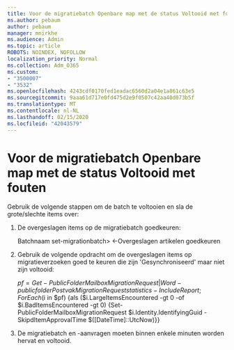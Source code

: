 ```yaml
---
title: Voor de migratiebatch Openbare map met de status Voltooid met fouten
ms.author: pebaum
author: pebaum
manager: mnirkhe
ms.audience: Admin
ms.topic: article
ROBOTS: NOINDEX, NOFOLLOW
localization_priority: Normal
ms.collection: Adm_O365
ms.custom:
- "3500007"
- "3532"
ms.openlocfilehash: 4243cdf0170fed1eadac6560d2a04e1a861c63e5
ms.sourcegitcommit: 9aaa61d717e0fd475d2e9f0507c42aa40d073b5f
ms.translationtype: MT
ms.contentlocale: nl-NL
ms.lasthandoff: 02/15/2020
ms.locfileid: "42043579"
---
```

# <a name="for-public-folder-migration-batch-with-completedwitherrors-status"></a>Voor de migratiebatch Openbare map met de status Voltooid met fouten

Gebruik de volgende stappen om de batch te voltooien en sla de grote/slechte items over: 
1. De overgeslagen items op de migratiebatch goedkeuren:

    Batchnaam set-migrationbatch> \<-Overgeslagen artikelen goedkeuren 
2. Gebruik de volgende opdracht om de overgeslagen items op migratieverzoeken goed te keuren die zijn 'Gesynchroniseerd' maar niet zijn voltooid:

    $pf=Get-PublicFolderMailboxMigrationRequest | Word-publicfolderPostvakMigrationRequeststatistics -IncludeReport; ForEach ($i in $pf) {als ($i.LargeItemsEncountered -gt 0 -of $i.BadItemsEncountered -gt 0) {Set-PublicFolderMailboxMigrationRequest $i.Identity.IdentifyingGuid -SkipdItemApprovalTime $([DateTime]::UtcNow)}}
3. De migratiebatch en -aanvragen moeten binnen enkele minuten worden hervat en voltooid.

